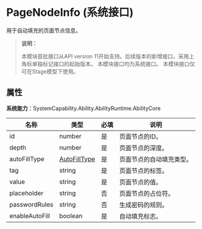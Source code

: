 # PageNodeInfo (系统接口)

用于自动填充的页面节点信息。

> **说明：**
> 
> 本模块首批接口从API version 11开始支持。后续版本的新增接口，采用上角标单独标记接口的起始版本。
> 本模块接口均为系统接口。
> 本模块接口仅可在Stage模型下使用。

## 属性

**系统能力**：SystemCapability.Ability.AbilityRuntime.AbilityCore

| 名称        | 类型                 | 必填 | 说明                                                         |
| ----------- | -------------------- | ---- | ------------------------------------------------------------ |
| id    | number               | 是   | 页面节点的ID。                               |
| depth    | number              | 是   | 页面节点的深度。                               |
| autoFillType    | [AutoFillType](../apis/js-apis-inner-application-autoFillType.md)        | 是   | 页面节点的自动填充类型。    |
| tag    | string              | 是   | 页面节点的标签。                               |
| value    | string              | 是   | 页面节点的值。                               |
| placeholder    | string              | 否   | 页面节点的占位符。                               |
| passwordRules    | string              | 否   | 生成密码的规则。                               |
| enableAutoFill    | boolean              | 是   | 自动填充标志。                               |

